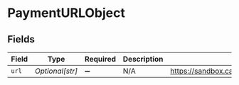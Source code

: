 # PaymentURLObject


## Fields

| Field                                                                               | Type                                                                                | Required                                                                            | Description                                                                         | Example                                                                             |
| ----------------------------------------------------------------------------------- | ----------------------------------------------------------------------------------- | ----------------------------------------------------------------------------------- | ----------------------------------------------------------------------------------- | ----------------------------------------------------------------------------------- |
| `url`                                                                               | *Optional[str]*                                                                     | :heavy_minus_sign:                                                                  | N/A                                                                                 | https://sandbox.cashfree.com/pg/orders/order_271vovQ3PTZAx3fDI0xtZbC4jkPET/payments |